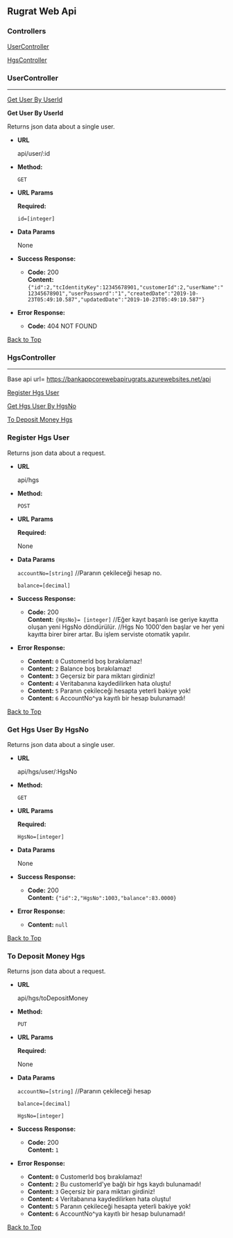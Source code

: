 ## Rugrat Web Api

### Controllers

[UserController](#UserController)

[HgsController](#HgsController)

### UserController
----

[Get User By UserId](#Get-User-By-UserId)

**Get User By UserId**

  Returns json data about a single user.

* **URL**

  api/user/:id

* **Method:**

  `GET`
  
*  **URL Params**

   **Required:**
 
   `id=[integer]`

* **Data Params**

  None

* **Success Response:**

  * **Code:** 200 <br />
    **Content:** `{"id":2,"tcIdentityKey":12345678901,"customerId":2,"userName":"12345678901","userPassword":"1","createdDate":"2019-10-23T05:49:10.587","updatedDate":"2019-10-23T05:49:10.587"}`
 
* **Error Response:**

  * **Code:** 404 NOT FOUND <br />

[Back to Top](#Controllers)

### HgsController
----

Base api url= <a href="https://bankappcorewebapirugrats.azurewebsites.net/api/">https://bankappcorewebapirugrats.azurewebsites.net/api<a>

[Register Hgs User](#Register-Hgs-User)

[Get Hgs User By HgsNo](#Get-Hgs-User-By-HgsNo)

[To Deposit Money Hgs](#To-Deposit-Money-Hgs)

### Register Hgs User

  Returns json data about a request.

* **URL**

  api/hgs

* **Method:**

  `POST`
  
*  **URL Params**

   **Required:**
 
   None

* **Data Params**

   `accountNo=[string]`  //Paranın çekileceği hesap no.
   
   `balance=[decimal]`
 

* **Success Response:**

  * **Code:** 200 <br />
    **Content:** `{HgsNo}= [integer]` //Eğer kayıt başarılı ise geriye kayıtta oluşan yeni HgsNo döndürülür.
    //Hgs No 1000'den başlar ve her yeni kayıtta birer birer artar. Bu işlem serviste otomatik yapılır.
 
* **Error Response:**

  * **Content:** `0` CustomerId boş bırakılamaz!<br />
  * **Content:** `2` Balance boş bırakılamaz!<br />
  * **Content:** `3` Geçersiz bir para miktarı girdiniz!<br />
  * **Content:** `4` Veritabanına kaydedilirken hata oluştu!<br />
  * **Content:** `5` Paranın çekileceği hesapta yeterli bakiye yok!<br />
  * **Content:** `6` AccountNo^ya kayıtlı bir hesap bulunamadı!<br />
  

[Back to Top](#Controllers)

### Get Hgs User By HgsNo

  Returns json data about a single user.

* **URL**

  api/hgs/user/:HgsNo

* **Method:**

  `GET`
  
*  **URL Params**

   **Required:**
 
   `HgsNo=[integer]`

* **Data Params**

    None
 

* **Success Response:**

  * **Code:** 200 <br />
    **Content:** `{"id":2,"HgsNo":1003,"balance":83.0000}`
 
* **Error Response:**

  * **Content:** `null` <br />
  
  
[Back to Top](#Controllers)

### To Deposit Money Hgs

  Returns json data about a request.

* **URL**

  api/hgs/toDepositMoney

* **Method:**

  `PUT`
  
*  **URL Params**

   **Required:**
 
   None

* **Data Params**

   `accountNo=[string]` //Paranın çekileceği hesap
   
   `balance=[decimal]`
   
   `HgsNo=[integer]`

* **Success Response:**

  * **Code:** 200 <br />
    **Content:** `1`
 
* **Error Response:**

  * **Content:** `0` CustomerId boş bırakılamaz!<br />
  * **Content:** `2` Bu customerId'ye bağlı bir hgs kaydı bulunamadı!<br />
  * **Content:** `3` Geçersiz bir para miktarı girdiniz!<br />
  * **Content:** `4` Veritabanına kaydedilirken hata oluştu!<br />  
  * **Content:** `5` Paranın çekileceği hesapta yeterli bakiye yok!<br />
  * **Content:** `6` AccountNo^ya kayıtlı bir hesap bulunamadı!<br />
  
[Back to Top](#Controllers) 
